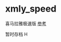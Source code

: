 # xmly_speed
喜马拉雅极速版
[参考](https://github.com/Zero-S1/xmly_speed/blob/master/xmly_speed.md)      

暂时存档
H
